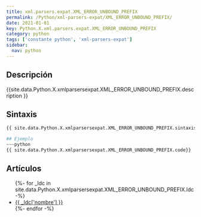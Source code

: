 ```yaml
---
title: xml.parsers.expat.XML_ERROR_UNBOUND_PREFIX
permalink: /Python/xml-parsers-expat/XML_ERROR_UNBOUND_PREFIX/
date: 2021-01-01
key: Python.X.xml.parsers.expat.XML_ERROR_UNBOUND_PREFIX
category: python
tags: ['constante python', 'xml-parsers-expat']
sidebar: 
  nav: python
---
```


## Descripción
{{site.data.Python.X.xmlparsersexpat.XML_ERROR_UNBOUND_PREFIX.description }}

## Sintaxis
~~~python
{{ site.data.Python.X.xmlparsersexpat.XML_ERROR_UNBOUND_PREFIX.sintaxis }}~~~

## Ejemplo
~~~python
{{ site.data.Python.X.xmlparsersexpat.XML_ERROR_UNBOUND_PREFIX.code}}
~~~

## Artículos
<ul>
{%- for _ldc in site.data.Python.X.xmlparsersexpat.XML_ERROR_UNBOUND_PREFIX.ldc -%}
   <li>
       <a href="{{_ldc['url'] }}">{{ _ldc['nombre'] }}</a>
   </li>
{%- endfor -%}
</ul>
